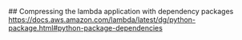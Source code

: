 

## Compressing the lambda application with dependency packages
https://docs.aws.amazon.com/lambda/latest/dg/python-package.html#python-package-dependencies